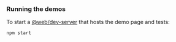 
### Running the demos

To start a [@web/dev-server](https://modern-web.dev/docs/dev-server/overview/) that hosts the demo page and tests:

```shell
npm start
```
